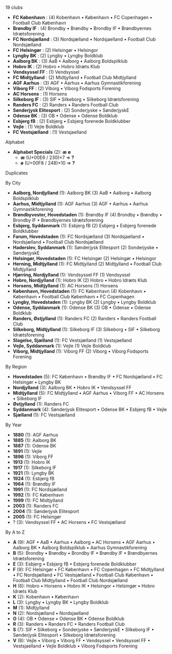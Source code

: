 19 clubs

- **FC København** : (4) Kobenhavn • København • FC Copenhagen • Football Club København
- **Brøndby IF** : (4) Brondby • Brøndby • Brondby IF • Brøndbyernes Idrætsforening
- **FC Nordsjælland** : (3) Nordsjælland • Nordsjaelland • Football Club Nordsjælland
- **FC Helsingør** : (2) Helsingør • Helsingor
- **Lyngby BK** : (2) Lyngby • Lyngby Boldklub
- **Aalborg BK** : (3) AaB • Aalborg • Aalborg Boldspilklub
- **Hobro IK** : (2) Hobro • Hobro Idræts Klub
- **Vendsyssel FF** : (1) Vendsyssel
- **FC Midtjylland** : (2) Midtjylland • Football Club Midtjylland
- **AGF Aarhus** : (3) AGF • Aarhus • Aarhus Gymnastikforening
- **Viborg FF** : (2) Viborg • Viborg Fodsports Forening
- **AC Horsens** : (1) Horsens
- **Silkeborg IF** : (3) SIF • Silkeborg • Silkeborg Idrætsforening
- **Randers FC** : (2) Randers • Randers Football Club
- **Sønderjysk Elitesport** : (2) Sonderjyske • SønderjyskE
- **Odense BK** : (3) OB • Odense • Odense Boldklub
- **Esbjerg fB** : (2) Esbjerg • Esbjerg forenede Boldklubber
- **Vejle** : (1) Vejle Boldklub
- **FC Vestsjælland** : (1) Vestsjaelland




Alphabet

- **Alphabet Specials** (2):  **æ**  **ø** 
  - **æ** (U+00E6 / 230)×7 ⇒ **?**
  - **ø** (U+00F8 / 248)×10 ⇒ **?**




Duplicates





By City

- **Aalborg, Nordjylland** (1): Aalborg BK  (3) AaB • Aalborg • Aalborg Boldspilklub
- **Aarhus, Midtjylland** (1): AGF Aarhus  (3) AGF • Aarhus • Aarhus Gymnastikforening
- **Brøndbyvester, Hovedstaden** (1): Brøndby IF  (4) Brondby • Brøndby • Brondby IF • Brøndbyernes Idrætsforening
- **Esbjerg, Syddanmark** (1): Esbjerg fB  (2) Esbjerg • Esbjerg forenede Boldklubber
- **Farum, Hovedstaden** (1): FC Nordsjælland  (3) Nordsjaelland • Nordsjælland • Football Club Nordsjælland
- **Haderslev, Syddanmark** (1): Sønderjysk Elitesport  (2) Sonderjyske • SønderjyskE
- **Helsingør, Hovedstaden** (1): FC Helsingør  (2) Helsingør • Helsingor
- **Herning, Midtjylland** (1): FC Midtjylland  (2) Midtjylland • Football Club Midtjylland
- **Hjørring, Nordjylland** (1): Vendsyssel FF  (1) Vendsyssel
- **Hobro, Nordjylland** (1): Hobro IK  (2) Hobro • Hobro Idræts Klub
- **Horsens, Midtjylland** (1): AC Horsens  (1) Horsens
- **København, Hovedstaden** (1): FC København  (4) Kobenhavn • København • Football Club København • FC Copenhagen
- **Lyngby, Hovedstaden** (1): Lyngby BK  (2) Lyngby • Lyngby Boldklub
- **Odense, Syddanmark** (1): Odense BK  (3) OB • Odense • Odense Boldklub
- **Randers, Østjylland** (1): Randers FC  (2) Randers • Randers Football Club
- **Silkeborg, Midtjylland** (1): Silkeborg IF  (3) Silkeborg • SIF • Silkeborg Idrætsforening
- **Slagelse, Sjælland** (1): FC Vestsjælland  (1) Vestsjaelland
- **Vejle, Syddanmark** (1): Vejle  (1) Vejle Boldklub
- **Viborg, Midtjylland** (1): Viborg FF  (2) Viborg • Viborg Fodsports Forening




By Region

- **Hovedstaden** (5):   FC København • Brøndby IF • FC Nordsjælland • FC Helsingør • Lyngby BK
- **Nordjylland** (3):   Aalborg BK • Hobro IK • Vendsyssel FF
- **Midtjylland** (5):   FC Midtjylland • AGF Aarhus • Viborg FF • AC Horsens • Silkeborg IF
- **Østjylland** (1):   Randers FC
- **Syddanmark** (4):   Sønderjysk Elitesport • Odense BK • Esbjerg fB • Vejle
- **Sjælland** (1):   FC Vestsjælland




By Year

- **1880** (1):   AGF Aarhus
- **1885** (1):   Aalborg BK
- **1887** (1):   Odense BK
- **1891** (1):   Vejle
- **1896** (1):   Viborg FF
- **1913** (1):   Hobro IK
- **1917** (1):   Silkeborg IF
- **1921** (1):   Lyngby BK
- **1924** (1):   Esbjerg fB
- **1964** (1):   Brøndby IF
- **1991** (1):   FC Nordsjælland
- **1992** (1):   FC København
- **1999** (1):   FC Midtjylland
- **2003** (1):   Randers FC
- **2004** (1):   Sønderjysk Elitesport
- **2005** (1):   FC Helsingør
- ? (3):   Vendsyssel FF • AC Horsens • FC Vestsjælland






By A to Z

- **A** (9): AGF • AaB • Aarhus • Aalborg • AC Horsens • AGF Aarhus • Aalborg BK • Aalborg Boldspilklub • Aarhus Gymnastikforening
- **B** (5): Brondby • Brøndby • Brondby IF • Brøndby IF • Brøndbyernes Idrætsforening
- **E** (3): Esbjerg • Esbjerg fB • Esbjerg forenede Boldklubber
- **F** (9): FC Helsingør • FC København • FC Copenhagen • FC Midtjylland • FC Nordsjælland • FC Vestsjælland • Football Club København • Football Club Midtjylland • Football Club Nordsjælland
- **H** (6): Hobro • Horsens • Hobro IK • Helsingor • Helsingør • Hobro Idræts Klub
- **K** (2): Kobenhavn • København
- **L** (3): Lyngby • Lyngby BK • Lyngby Boldklub
- **M** (1): Midtjylland
- **N** (2): Nordsjælland • Nordsjaelland
- **O** (4): OB • Odense • Odense BK • Odense Boldklub
- **R** (3): Randers • Randers FC • Randers Football Club
- **S** (7): SIF • Silkeborg • Sonderjyske • SønderjyskE • Silkeborg IF • Sønderjysk Elitesport • Silkeborg Idrætsforening
- **V** (8): Vejle • Viborg • Viborg FF • Vendsyssel • Vendsyssel FF • Vestsjaelland • Vejle Boldklub • Viborg Fodsports Forening




